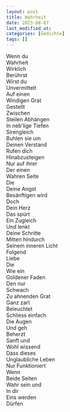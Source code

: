 ```yaml
---
layout: post
title: Wahrheit
date: 2023-08-07
last_modified_at:
categories: [Gedichte]
tags: []
---
```


Wenn du  
Wahrheit  
Wirklich  
Berührst   
Wirst du  
Unvermittelt  
Auf einen  
Windigen Grat  
Gestellt  
Zwischen  
Steilen Abhängen  
In neb'lige Tiefen  
Sirengleich  
Buhlen sie um  
Deinen Verstand  
Rufen dich  
Hinabzusteigen  
Nur auf ihrer  
Der einen  
Wahren Seite  
Die  
Deine Angst  
Besänftigen wird  
Doch  
Dein Herz  
Das spürt   
Ein Zugleich  
Und lenkt  
Deine Schritte  
Mitten hindurch  
Seinem inneren Licht  
Folgend  
Liebe  
Die  
Wie ein  
Goldener Faden  
Den nur  
Schwach  
Zu ahnenden Grat  
Ganz zart  
Beleuchtet  
Schliess einfach  
Die Augen  
Und geh  
Beherzt  
Sanft und  
Wohl wissend  
Dass dieses  
Unglaubliche Leben  
Nur Funktioniert  
Wenn  
Beide Seiten  
Wahr sein und  
In dir  
Eins werden  
Dürfen